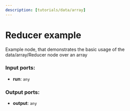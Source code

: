 ```yaml
---
description: [tutorials/data/array]
---
```


# Reducer example

Example node, that demonstrates the basic usage of the data/array/Reducer node over an array

### Input ports:

* __run__: ` any `

### Output ports:

* __output__: ` any `

